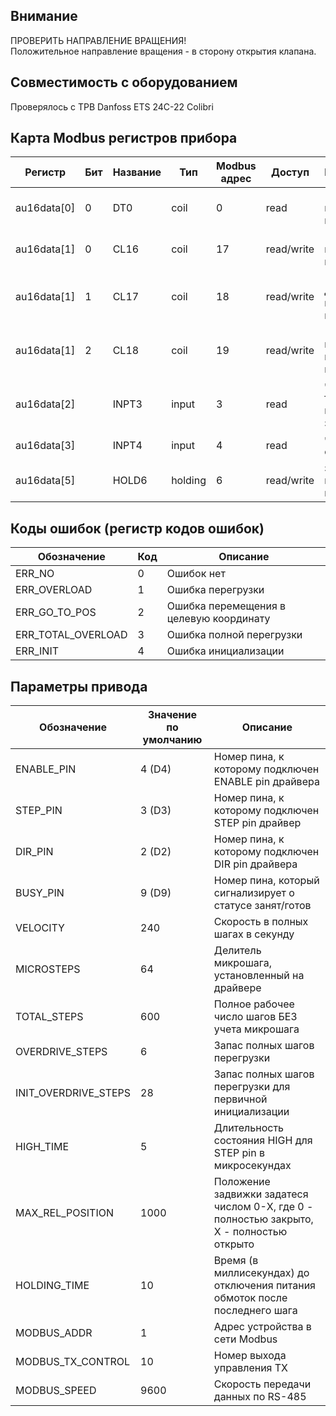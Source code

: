 ## Внимание

ПРОВЕРИТЬ НАПРАВЛЕНИЕ ВРАЩЕНИЯ! \
Положительное направление вращения - в сторону открытия клапана.

## Совместимость с оборудованием 

Проверялось с ТРВ Danfoss ETS 24C-22 Colibri

## Карта Modbus регистров прибора

Регистр      | Бит | Название | Тип     | Modbus адрес | Доступ     | Назначение
-------------|-----|----------|---------|--------------|------------|-----------------------------------------
au16data[0]  | 0   | DT0      | coil    | 0            | read       | 1 - прибор готов, 0 - не готов
au16data[1]  | 0   | CL16     | coil    | 17           | read/write | 1 - выполнить перегрузку
au16data[1]  | 1   | CL17     | coil    | 18           | read/write | 1 - начать движение к целевой координате
au16data[1]  | 2   | CL18     | coil    | 19           | read/write | 1 - выполнить полную перегрузку
au16data[2]  |     | INPT3    | input   | 3            | read       | чтение текущего положения задвижки
au16data[3]  |     | INPT4    | input   | 4            | read       | чтение кода ошибки
au16data[5]  |     | HOLD6    | holding | 6            | read/write | записать целевую координату

## Коды ошибок (регистр кодов ошибок)
Обозначение        | Код | Описание
-------------------|-----|-----------------------------------------
ERR_NO             |  0  | Ошибок нет 
ERR_OVERLOAD       |  1  | Ошибка перегрузки
ERR_GO_TO_POS      |  2  | Ошибка перемещения в целевую координату
ERR_TOTAL_OVERLOAD |  3  | Ошибка полной перегрузки
ERR_INIT           |  4  | Ошибка инициализации

## Параметры привода
Обозначение                  | Значение по умолчанию | Описание
-----------------------------|-----------------------|-----------------------------------------
ENABLE_PIN           | 4 (D4)      | Номер пина, к которому подключен ENABLE pin драйвера
STEP_PIN             | 3 (D3)      | Номер пина, к которому подключен STEP pin драйвер
DIR_PIN              | 2 (D2)      | Номер пина, к которому подключен DIR pin драйвера
BUSY_PIN             | 9 (D9)      | Номер пина, который сигнализирует о статусе занят/готов
VELOCITY             | 240         | Скорость в полных шагах в секунду
MICROSTEPS           | 64          | Делитель микрошага, установленный на драйвере
TOTAL_STEPS          | 600         | Полное рабочее число шагов БЕЗ учета микрошага
OVERDRIVE_STEPS      | 6           | Запас полных шагов перегрузки
INIT_OVERDRIVE_STEPS | 28          | Запас полных шагов перегрузки для первичной инициализации
HIGH_TIME            | 5           | Длительность состояния HIGH для STEP pin в микросекундах
MAX_REL_POSITION     | 1000        | Положение задвижки задатеся числом 0-X, где 0 - полностью закрыто, X - полностью открыто
HOLDING_TIME         | 10          | Время (в миллисекундах) до отключения питания обмоток после последнего шага
MODBUS_ADDR          | 1           | Адрес устройства в сети Modbus
MODBUS_TX_CONTROL    | 10          | Номер выхода управления TX
MODBUS_SPEED         | 9600        | Скорость передачи данных по RS-485
